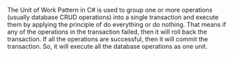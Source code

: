 The Unit of Work Pattern in C# is used to group one or more operations (usually database CRUD operations) into a single transaction and execute them by applying the principle of do everything or do nothing. That means if any of the operations in the transaction failed, then it will roll back the transaction. If all the operations are successful, then it will commit the transaction. So, it will execute all the database operations as one unit.
